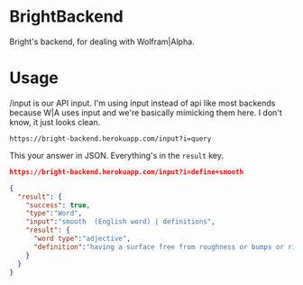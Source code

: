 # BrightBackend
Bright's backend, for dealing with Wolfram|Alpha.

Usage
====

/input is our API input. I'm using input instead of api like most backends
because W|A uses input and we're basically mimicking them here. I don't know,
it just looks clean.

```
https://bright-backend.herokuapp.com/input?i=query
```

This your answer in JSON. Everything's in the `result` key.

```json
https://bright-backend.herokuapp.com/input?i=define+smooth
```


```json
{
  "result": {
    "success": true,
    "type":"Word",
    "input":"smooth  (English word) | definitions",
    "result": {
      "word type":"adjective",
      "definition":"having a surface free from roughness or bumps or ridges or irregularities"
    }
  }
}
```
